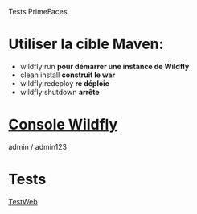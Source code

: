 
Tests PrimeFaces

# Utiliser la cible Maven:
- wildfly:run       __pour démarrer une instance de Wildfly__
- clean install     __construit le war__
- wildfly:redeploy  __re déploie__
- wildfly:shutdown  __arrête__

# [Console Wildfly](http://127.0.0.1:9990)

admin / admin123

# Tests

[TestWeb](http://127.0.0.1:8080/TestWeb-0.0.1-SNAPSHOT)

